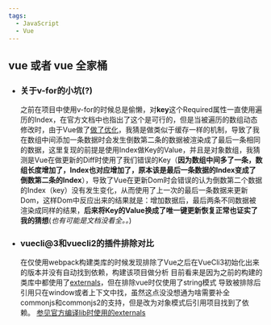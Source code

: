 ```yaml
---
tags: 
  - JavaScript
  - Vue
---
```

## vue 或者 vue 全家桶

* ### 关于v-for的小坑(?)
  之前在项目中使用v-for的时候总是偷懒，对**key**这个Required属性一直使用遍历的Index，在官方文档中也指出了这个是可行的，但是当被遍历的数组动态修改时，由于Vue做了[做了优化](https://cn.vuejs.org/v2/guide/list.html#%E6%95%B0%E7%BB%84%E6%9B%B4%E6%96%B0%E6%A3%80%E6%B5%8B)，我猜是做类似于缓存一样的机制，导致了我在数组中间添加一条数据时会发生倒数第二条的数据被渲染成了最后一条相同的数据，这里复现的前提是使用Index做Key的Value，并且是对象数组，我猜测是Vue在做更新的Diff时使用了我们错误的Key（**因为数组中间多了一条，数组长度增加了，Index也对应增加了，原本该是最后一条数据的Index变成了倒数第二条的Index**），导致了Vue在更新Dom时会错误的认为倒数第二个数据的Index（key）没有发生变化，从而使用了上一次的最后一条数据来更新Dom，这样Dom中反应出来的结果就是：增加数据后，最后两条不同数据被渲染成同样的结果，**后来将Key的Value换成了唯一键更新恢复正常也证实了我的猜想**(*也有可能是文档没看全。。*)  

* ### vuecli@3和vuecli2的插件排除对比
  在仅使用webpack构建类库的时候发现排除了Vue之后在VueCli3初始化出来的版本并没有自动找到依赖，构建该项目做分析
  目前看来是因为之前的构建的类库中都使用了[externals](https://webpack.docschina.org/configuration/externals/)，但在排除vue时仅使用了string模式
  导致被排除后引用只在window或者上下文中找，虽然这点没没想通为啥需要补全commonjs和commonjs2的支持，但是改为对象模式后引用项目找到了依赖。
  [参见官方编译lib时使用的externals](https://github.com/vuejs/vue-cli/blob/dev/packages/%40vue/cli-service/lib/commands/build/resolveLibConfig.js)
